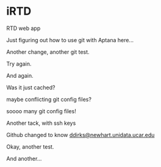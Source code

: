 iRTD
====

RTD web app

Just figuring out how to use git with Aptana here...

Another change, another git test.

Try again.

And again.

Was it just cached?

maybe conflicting git config files?

soooo many git config files!

Another tack, with ssh keys

Github changed to know ddirks@newhart.unidata.ucar.edu

Okay, another test.

And another...